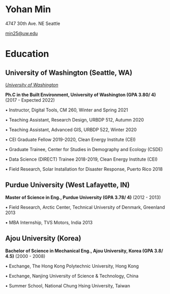 # Yohan Min

4747 30th Ave. NE Seattle

min25@uw.edu


# Education

## University of Washington (Seattle, WA)

*[University of Washington](https://www.cei.washington.edu/people/yohan-min/)*

**Ph.C in the Built Environment, University of Washington (GPA 3.80/ 4)** (2017 - Expected 2022)

•	Instructor, Digital Tools, CM 260, Winter and Spring 2021

•	Teaching Assistant, Research Design, URBDP 512, Autumn 2020

•	Teaching Assistant, Advanced GIS, URBDP 522, Winter 2020

•	CEI Graduate Fellow 2019-2020, Clean Energy Institute (CEI)

•	Graduate Trainee, Center for Studies in Demography and Ecology (CSDE)

•	Data Science (DIRECT) Trainee 2018-2019, Clean Energy Institute (CEI)

•	Field Research, Solar Installation for Disaster Response, Puerto Rico 2018


## Purdue University (West Lafayette, IN)

**Master of Science in Eng., Purdue University (GPA 3.78/ 4)** (2012 - 2013)

•	Field Research, Arctic Center, Technical University of Denmark, Greenland 2013

•	MBA Internship, TVS Motors, India 2013


## Ajou University (Korea)


**Bachelor of Science in Mechanical Eng., Ajou University, Korea (GPA 3.8/ 4.5)** (2000 - 2008)

•	Exchange, The Hong Kong Polytechnic University, Hong Kong

•	Exchange, Nanjing University of Science & Technology, China

•	Summer School, National Chung Hsing University, Taiwan



[University of Washington]: https://www.cei.washington.edu/people/yohan-min/
